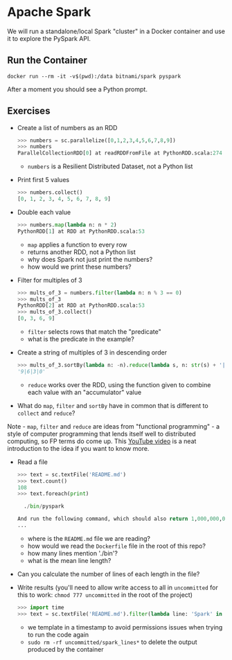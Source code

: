 # Apache Spark

We will run a standalone/local Spark "cluster" in a Docker container and use it to explore the PySpark API.

## Run the Container

`docker run --rm -it -v$(pwd):/data bitnami/spark pyspark`

After a moment you should see a Python prompt.

## Exercises

- Create a list of numbers as an RDD
  ```python
  >>> numbers = sc.parallelize([0,1,2,3,4,5,6,7,8,9])
  >>> numbers
  ParallelCollectionRDD[0] at readRDDFromFile at PythonRDD.scala:274
  ```
  - `numbers` is a Resilient Distributed Dataset, not a Python list
- Print first 5 values
  ```python
  >>> numbers.collect()
  [0, 1, 2, 3, 4, 5, 6, 7, 8, 9]
  ```
- Double each value
  ```python
  >>> numbers.map(lambda n: n * 2)
  PythonRDD[1] at RDD at PythonRDD.scala:53  
  ```
  - `map` applies a function to every row
  - returns another RDD, not a Python list
  - why does Spark not just print the numbers?
  - how would we print these numbers?
- Filter for multiples of 3
  ```python
  >>> mults_of_3 = numbers.filter(lambda n: n % 3 == 0)
  >>> mults_of_3
  PythonRDD[2] at RDD at PythonRDD.scala:53
  >>> mults_of_3.collect()
  [0, 3, 6, 9]
  ```
  - `filter` selects rows that match the "predicate"
  - what is the predicate in the example?
- Create a string of multiples of 3 in descending order
  ```python
  >>> mults_of_3.sortBy(lambda n: -n).reduce(lambda s, n: str(s) + '|' + str(n))
  '9|6|3|0'
  ```
  - `reduce` works over the RDD, using the function given to combine each value with an "accumulator" value
  
- What do `map`, `filter` and `sortBy` have in common that is different to `collect` and `reduce`?

Note - `map`, `filter` and `reduce` are ideas from "functional programming" - a style of computer programming that lends itself well to distributed computing, so FP terms do come up. This [YouTube video](https://www.youtube.com/watch?v=wVAEOHqC3Cg) is a neat introduction to the idea if you want to know more.

- Read a file
  ```python
  >>> text = sc.textFile('README.md')
  >>> text.count()
  108
  >>> text.foreach(print)

    ./bin/pyspark

  And run the following command, which should also return 1,000,000,000:
  ...
  ```
  - where is the `README.md` file we are reading?
  - how would we read the `Dockerfile` file in the root of this repo?
  - how many lines mention './bin'?
  - what is the mean line length?

- Can you calculate the number of lines of each length in the file?

- Write results (you'll need to allow write access to all in `uncommitted` for this to work: `chmod 777 uncommitted` in the root of the project)
  ```python
  >>> import time
  >>> text = sc.textFile('README.md').filter(lambda line: 'Spark' in line).saveAsTextFile(f'/data/uncommitted/spark_lines_{time.time()}')
  ```
  - we template in a timestamp to avoid permissions issues when trying to run the code again
  - `sudo rm -rf uncommitted/spark_lines*` to delete the output produced by the container
